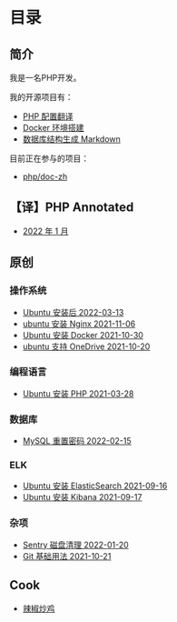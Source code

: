 # 目录

## 简介

我是一名PHP开发。

我的开源项目有：

- [PHP 配置翻译](https://gitee.com/watermelon-team/php-ini)
- [Docker 环境搭建](https://gitee.com/watermelon-team/docker)
- [数据库结构生成 Markdown](https://gitee.com/watermelon-team/data-dict)

目前正在参与的项目：

- [php/doc-zh](https://github.com/php/doc-zh)

## 【译】PHP Annotated

- [2022 年 1 月](./posts/php-annotated-january-2022.md)

## 原创

### 操作系统

- [Ubuntu 安装后 2022-03-13](/posts/ubuntu-post-installation.md)
- [ubuntu 安装 Nginx 2021-11-06](/posts/ubuntu-install-nginx.md)
- [Ubuntu 安装 Docker 2021-10-30](/posts/ubuntu-install-docker.md)
- [ubuntu 支持 OneDrive 2021-10-20](/posts/ubuntu-install-onedrive.md)

### 编程语言

- [Ubuntu 安装 PHP 2021-03-28](/posts/ubuntu-install-php.md)

### 数据库

- [MySQL 重置密码 2022-02-15](/posts/mysql-reset-password.md)

### ELK

- [Ubuntu 安装 ElasticSearch 2021-09-16](/posts/ubuntu-install-elasticsearch.md)
- [Ubuntu 安装 Kibana 2021-09-17](/posts/ubuntu-install-kibana.md)

### 杂项

- [Sentry 磁盘清理 2022-01-20](/posts/sentry-cleanup-data.md)
- [Git 基础用法 2021-10-21](/posts/git-basic-usage.md)

## Cook

- [辣椒炒鸡](./cook/shan-dong-chao-ji.md)